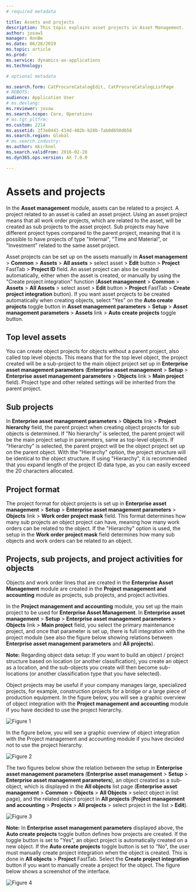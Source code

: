 ```yaml
---
# required metadata

title: Assets and projects
description: This topic explains asset projects in Asset Management.
author: josaw1
manager: AnnBe
ms.date: 06/28/2019
ms.topic: article
ms.prod: 
ms.service: dynamics-ax-applications
ms.technology: 

# optional metadata

ms.search.form: CatProcureCatalogEdit, CatProcureCatalogListPage
# ROBOTS: 
audience: Application User
# ms.devlang: 
ms.reviewer: josaw
ms.search.scope: Core, Operations
# ms.tgt_pltfrm: 
ms.custom: 2214
ms.assetid: 2f3e0441-414d-402b-b28b-7ab0d650d658
ms.search.region: Global
# ms.search.industry: 
ms.author: mkirknel
ms.search.validFrom: 2016-02-28
ms.dyn365.ops.version: AX 7.0.0

---
```


# Assets and projects

In the **Asset management** module, assets can be related to a project. A project related to an asset is called an asset project. Using an asset project means that all work order projects, which are related to the asset, will be created as sub projects to the asset project. Sub projects may have different project types compared to the parent project, meaning that it is possible to have projects of type "Internal", "Time and Material", or "Investment" related to the same asset project.

Asset projects can be set up on the assets manually in **Asset management** > **Common** > **Assets** > **All assets** > select asset > **Edit** button > **Project** FastTab > **Project ID** field. An asset project can also be created automatically, either when the asset is created, or manually by using the "Create project integration" function (**Asset management** > **Common** > **Assets** > **All Assets** > select asset > **Edit** button > **Project** FastTab > **Create project integration** button). If you want asset projects to be created automatically when creating objects, select "Yes" on the **Auto create projects** toggle button in **Asset management parameters** > **Setup** > **Asset management parameters** > **Assets** link > **Auto create projects** toggle button.

## Top level assets

You can create object projects for objects without a parent project, also called top level objects. This means that for the top level object, the project created will be a sub-project to the main object project set up in **Enterprise asset management parameters** (**Enterprise asset management** > **Setup** > **Enterprise asset management parameters** > **Objects** link > **Main project** field). Project type and other related settings will be inherited from the parent project.

## Sub projects

In **Enterprise asset management parameters** \> **Objects** link \> **Project hierarchy** field, the parent project when creating object projects for sub objects is determined. If "No hierarchy" is selected, the parent project will be the main project setup in parameters, same as top-level objects. If "Hierarchy" is selected, the parent project will be the object project set up on the parent object. With the "Hierarchy" option, the project structure will be identical to the object structure. If using "Hierarchy", it is recommended that you expand length of the project ID data type, as you can easily exceed the 20 characters allocated.

## Project format

The project format for object projects is set up in **Enterprise asset management** > **Setup** > **Enterprise asset management parameters** > **Objects** link > **Work order project mask** field. This format determines how many sub projects an object project can have, meaning how many work orders can be related to the object. If the "Hierarchy" option is used, the setup in the **Work order project mask** field determines how many sub objects and work orders can be related to an object.

## Projects, sub projects, and project activities for objects

Objects and work order lines that are created in the **Enterprise Asset Management** module are created in the **Project management and accounting** module as projects, sub projects, and project activities.

In the **Project management and accounting** module, you set up the main project to be used for **Enterprise Asset Management**. In **Enterprise asset management** > **Setup** > **Enterprise asset management parameters** > **Objects** link > **Main project** field, you select the primary maintenance project, and once that parameter is set up, there is full integration with the project module (see also the figure below showing relations between **Enterprise asset management parameters** and **All projects**).

**Note:** Regarding object data setup: If you want to build an object / project structure based on location (or another classification), you create an object as a location, and the sub-objects you create will then become sub-locations (or another classification type that you have selected).

Object projects may be useful if your company manages large, specialized projects, for example, construction projects for a bridge or a large piece of production equipment. In the figure below, you will see a graphic overview of object integration with the **Project management and accounting** module if you have decided to use the project hierarchy.

![Figure 1](media/01-integration-to-pma.png)

In the figure below, you will see a graphic overview of object integration with the Project management and accounting module if you have decided not to use the project hierarchy.

![Figure 2](media/02-integration-to-pma.png)

The two figures below show the relation between the setup in **Enterprise asset management parameters** (**Enterprise asset management** > **Setup** > **Enterprise asset management parameters**), an object created as a sub-object, which is displayed in the **All objects** list page (**Enterprise asset management** > **Common** > **Objects** > **All Objects** > select object in list page), and the related object project in **All projects** (**Project management and accounting** > **Projects** > **All projects** > select project in the list > **Edit**).

![Figure 3](media/03-integration-to-pma.png)

**Note:** In **Enterprise asset management parameters** displayed above, the **Auto create projects** toggle button defines how projects are created. If the toggle button is set to "Yes", an object project is automatically created on a new object. If the **Auto create projects** toggle button is set to "No", the user must manually create project integration when the object is created. This is done in **All objects** > **Project** FastTab. Select the **Create project integration** button if you want to manually create a project for the object. The figure below shows a screenshot of the interface.

![Figure 4](media/04-integration-to-pma.png)
